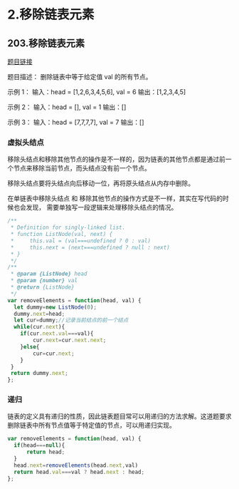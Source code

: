# 2.移除链表元素

## 203.移除链表元素
[题目链接](https://leetcode.cn/problems/remove-linked-list-elements/)

题目描述：
删除链表中等于给定值 val 的所有节点。

示例 1：
输入：head = [1,2,6,3,4,5,6], val = 6
输出：[1,2,3,4,5]

示例 2：
输入：head = [], val = 1
输出：[]

示例 3：
输入：head = [7,7,7,7], val = 7
输出：[]

### 虚拟头结点
移除头结点和移除其他节点的操作是不一样的，因为链表的其他节点都是通过前一个节点来移除当前节点，而头结点没有前一个节点。

移除头结点要将头结点向后移动一位，再将原头结点从内存中删除。

在单链表中移除头结点 和 移除其他节点的操作方式是不一样，其实在写代码的时候也会发现，
需要单独写一段逻辑来处理移除头结点的情况。
```js
/**
 * Definition for singly-linked list.
 * function ListNode(val, next) {
 *     this.val = (val===undefined ? 0 : val)
 *     this.next = (next===undefined ? null : next)
 * }
 */
/**
 * @param {ListNode} head
 * @param {number} val
 * @return {ListNode}
 */
var removeElements = function(head, val) {
  let dummy=new ListNode(0);
  dummy.next=head;
  let cur=dummy;//记录当前结点的前一个结点
  while(cur.next){
    if(cur.next.val===val){
        cur.next=cur.next.next;
    }else{
        cur=cur.next;
    }
 }
 return dummy.next;
};
```
### 递归
链表的定义具有递归的性质，因此链表题目常可以用递归的方法求解。这道题要求删除链表中所有节点值等于特定值的节点，可以用递归实现。
```js
var removeElements = function(head, val) {
  if(head===null){
      return head;
  }
  head.next=removeElements(head.next,val)
  return head.val===val ? head.next : head;
};
```